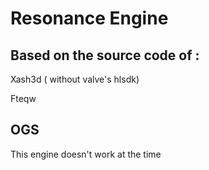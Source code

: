 Resonance Engine
===
Based on the source code of :
---
Xash3d ( without valve's hlsdk)

Fteqw

OGS
---
This engine doesn't work at the time

